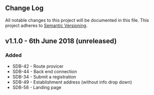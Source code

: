 ## Change Log
All notable changes to this project will be documented in this file.
This project adheres to [Semantic Versioning](http://semver.org/).

## v1.1.0 - 6th June 2018 (unreleased)
### Added
- SDB-42 - Route provicer
- SDB-44 - Back end connection
- SDB-34 - Submit a registration
- SDB-49 - Establishment address (without info drop down)
- SDB-58 - Landing page
